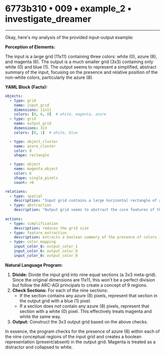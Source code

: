 # 6773b310 • 009 • example_2 • investigate_dreamer

---
Okay, here's my analysis of the provided input-output example:

**Perception of Elements:**

The input is a large grid (11x11) containing three colors: white (0), azure (8), and magenta (6). The output is a much smaller grid (3x3) containing only white (0) and blue (1). The output seems to represent a simplified, abstract summary of the input, focusing on the presence and relative position of the non-white colors, particularly the azure (8).

**YAML Block (Facts):**



```yaml
objects:
  - type: grid
    name: input_grid
    dimensions: 11x11
    colors: [0, 6, 8]  # white, magenta, azure
  - type: grid
    name: output_grid
    dimensions: 3x3
    colors: [0, 1]  # white, blue

  - type: object_cluster
    name: azure_cluster
    color: 8
    shape: rectangle

  - type: object
    name: magenta_object
    color: 6
    shape: single_pixels
    count: >0

relations:
  - type: spatial
    description: "Input grid contains a large horizontal rectangle of azure pixels and scattered magenta pixels."
  - type: abstraction
    description: "Output grid seems to abstract the core features of the input."
    
actions:
  - type: simplification
    description: reduces the grid size
  - type: feature_extraction
    description: extracts a boolean summary of the presence of colors in sections of the input
  - type: color_mapping
    input_color_8: output_color_1
    input_color_6: output_color_0
    input_color_0: output_color_0

```



**Natural Language Program:**

1.  **Divide:** Divide the input grid into nine equal sections (a 3x3 meta-grid). Since the original dimensions are 11x11, this won't be a perfect division but follow the ARC-AGI principals to create a concept of 9 regions.
2.  **Check Sections:** For each of the nine sections:
    *   If the section contains any azure (8) pixels, represent that section in the output grid with a blue (1) pixel.
    *   If a section does *not* contain any azure (8) pixels, represent that section with a white (0) pixel. This effectively treats magenta and white the same way.
3.  **Output:** Construct the 3x3 output grid based on the above checks.

In essence, the program checks for the presence of azure (8) within each of the nine conceptual regions of the input grid and creates a boolean representation (present/absent) in the output grid. Magenta is treated as a distractor and collapsed to white.

